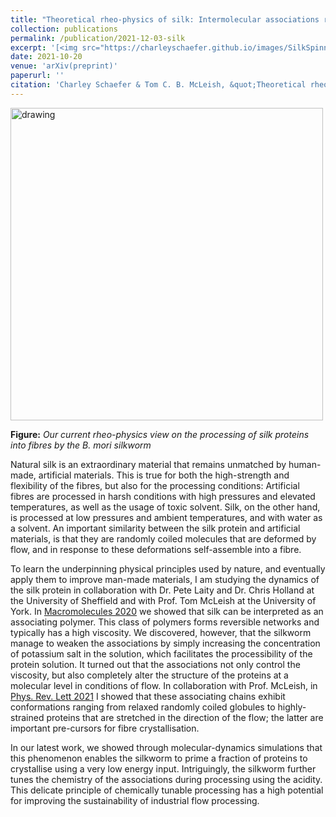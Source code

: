 ```yaml
---
title: "Theoretical rheo-physics of silk: Intermolecular associations reduce the critical specific work for flow-induced crystallisation"
collection: publications
permalink: /publication/2021-12-03-silk
excerpt: '[<img src="https://charleyschaefer.github.io/images/SilkSpinning.png" alt="drawing" width="220"/>](https://arxiv.org/) <br/>  Theoretical rheo-physics of silk: Intermolecular associations reduce the critical specific work for flow-induced crystallisation'
date: 2021-10-20
venue: 'arXiv(preprint)'
paperurl: ''
citation: 'Charley Schaefer & Tom C. B. McLeish, &quot;Theoretical rheo-physics of silk: Intermolecular associations reduce the critical specific work for flow-induced crystallisation.&quot; <i>arXiv.</i>.  (2021)'
---
```



<img src="https://charleyschaefer.github.io/images/SilkSpinning.png" alt="drawing" width="500"/>

<b>Figure:</b> <i>Our current rheo-physics view on the processing of silk proteins into fibres by the B. mori silkworm </i>

Natural silk is an extraordinary material that remains unmatched by human-made, artificial materials.
This is true for both the high-strength and flexibility of the fibres, but also for the processing conditions:
Artificial fibres are processed in harsh conditions with high pressures and elevated temperatures, as well as the usage of toxic solvent.
Silk, on the other hand, is processed at low pressures and ambient temperatures, and with water as a solvent.
An important similarity between the silk protein and artificial materials, is that they are randomly coiled molecules that are deformed by flow, and in response to these deformations self-assemble into a fibre.

To learn the underpinning physical principles used by nature, and eventually apply them to improve man-made materials, I am studying the dynamics of the silk protein in collaboration with Dr. Pete Laity and Dr. Chris Holland 
at the University of Sheffield and with Prof. Tom McLeish at the University of York.
In  [Macromolecules 2020](https://pubs.acs.org/doi/abs/10.1021/acs.macromol.9b02630) we showed that silk can be interpreted as an associating polymer.
This class of polymers forms reversible networks and typically has a high viscosity. 
We discovered, however, that the silkworm manage to weaken the associations by simply increasing the concentration of potassium salt in the solution, which facilitates the processibility of the protein solution.
It turned out that the associations not only control the viscosity, but also completely alter the structure of the proteins at a molecular level in conditions of flow.
In collaboration with Prof. McLeish, in [Phys. Rev. Lett 2021](https://journals.aps.org/prl/abstract/10.1103/PhysRevLett.126.057801) I showed that these associating chains exhibit conformations ranging from relaxed randomly coiled globules to highly-strained proteins that are stretched in the direction of the flow; the latter are important pre-cursors for fibre crystallisation.

In our latest work, we showed  through molecular-dynamics  simulations that this phenomenon enables the silkworm to prime a fraction of proteins to crystallise using a very low energy input.
Intriguingly, the silkworm further tunes the chemistry of the associations during processing using the acidity.
This delicate principle of chemically tunable processing has a high potential for improving the sustainability of industrial flow processing. 







